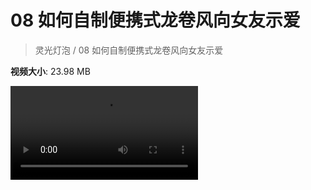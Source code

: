# 08 如何自制便携式龙卷风向女友示爱

> 灵光灯泡 / 08 如何自制便携式龙卷风向女友示爱

**视频大小**: 23.98 MB

<div class="video"><video src="https://file.hsyhx.top/archive/灵光灯泡/08.mp4" controls preload>🤔 您的浏览器不支持 video 标签</video></div>